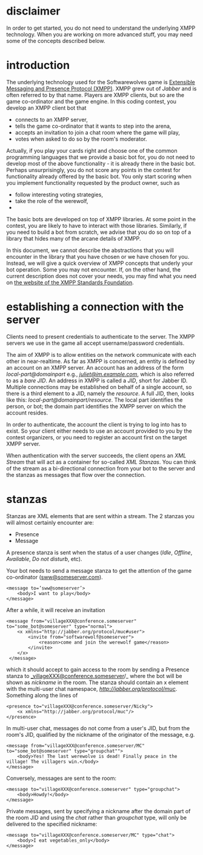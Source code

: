 disclaimer
==========

In order to get started, you do not need to understand the underlying XMPP technology.
When you are working on more advanced stuff, you may need some of the concepts described below.

introduction
=============

The underlying technology used for the Softwarewolves game is [Extensible Messaging and Presence Protocol (XMPP)][1].
XMPP grew out of *Jabber* and is often referred to by that name.
Players are XMPP clients, but so are the game co-ordinator and the game engine.
In this coding contest, you develop an XMPP client bot that
* connects to an XMPP server, 
* tells the game co-ordinator that it wants to step into the arena,
* accepts an invitation to join a chat room where the game will play,
* votes when asked to do so by the room's moderator.

Actually, if you play your cards right and choose one of the common programming languages that we provide a basic bot for, you do not need to develop most of the above functionality - it is already there in the basic bot.
Perhaps unsurprisingly, you do not score any points in the contest for functionality already offered by the basic bot.
You only start scoring when you implement functionality requested by the product owner, such as
* follow interesting voting strategies,
* take the role of the werewolf,
* 

The basic bots are developed on top of XMPP libraries.
At some point in the contest, you are likely to have to interact with those libraries.
Similarly, if you need to build a bot from scratch, we advise that you do so on top of a library that hides many of the arcane details of XMPP.

In this document, we cannot describe the abstractions that you will encounter in the library that you have chosen or we have chosen for you.
Instead, we will give a quick overview of XMPP concepts that underly your bot operation.
Some you may not encounter.
If, on the other hand, the current description does not cover your needs, you may find what you need on [the website of the XMPP Standards Foundation][2].

establishing a connection with the server
=========================================

Clients need to present credentials to authenticate to the server.
The XMPP servers we use in the game all accept username/password credentials.

The aim of XMPP is to allow entities on the network communicate with each other in near-realtime.
As far as XMPP is concerned, an entity is defined by an account on an XMPP server.
An account has an address of the form *local-part@domainpart* e.g., *juliet@im.example.com*, which is also referred to as a *bare JID*.
An address in XMPP is called a *JID*, short for Jabber ID.
Multiple connections may be established on behalf of a single account, so there is a third element to a JID, namely the *resource*.
A full JID, then, looks like this: *local-part@domainpart/resource*.
The local part identifies the person, or bot; the domain part identifies the XMPP server on which the account resides.

In order to authenticate, the account the client is trying to log into has to exist.
So your client either needs to use an account provided to you by the contest organizers, or you need to register an account first on the target XMPP server.

When authentication with the server succeeds, the client opens an *XML Stream* that will act as a container for so-called *XML Stanzas*.
You can think of the stream as a bi-directional connection from your bot to the server and the stanzas as messages that flow over the connection.

stanzas
=======

Stanzas are XML elements that are sent within a stream. 
The 2 stanzas you will almost certainly encounter are:

* Presence
* Message

A presence stanza is sent when the status of a user changes (*Idle*, *Offline*, *Available*, *Do not disturb*, etc).

Your bot needs to send a message stanza to get the attention of the game co-ordinator (sww@someserver.com).

    <message to=’sww@someserver’>
        <body>I want to play</body>
    </message>

After a while, it will receive an invitation

    <message from="villageXXX@conference.someserver" to="some_bot@someserver" type="normal">
        <x xmlns="http://jabber.org/protocol/muc#user">
            <invite from="softwarewolf@someserver">
                <reason>come and join the werewolf game</reason>
            </invite>
        </x>
     </message>
    
which it should accept to gain access to the room by sending a Presence stanza to _villageXXX@conference.someserver/<nickname>_ where the bot will be shown as _nickname_ in the room.
The stanza should contain an x element with the multi-user chat namespace, _http://jabber.org/protocol/muc_.
Something along the lines of

    <presence to="villageXXX@conference.someserver/Nicky">
        <x xmlns="http://jabber.org/protocol/muc"/>
    </presence>

In multi-user chat, messages do not come from a user's JID, but from the room's JID, qualified by the nickname of the originator of the message, e.g.

    <message from="villageXXX@conference.someserver/MC" to="some_bot@someserver" type="groupchat"">
        <body>Yes! The last werewolve is dead! Finally peace in the village! The villagers win.</body>
    </message>
    
Conversely, messages are sent to the room:

    <message to="villageXXX@conference.someserver" type="groupchat">
        <body>Howdy!</body>
    </message>
    
Private messages, sent by specifying a nickname after the domain part of the room JID and using the _chat_ rather than _groupchat_ type, will only be delivered to the specified nickname:

    <message to="villageXXX@conference.someserver/MC" type="chat">
        <body>I eat vegetables_only</body>
    </message>

    

[1]: http://en.wikipedia.org/wiki/XMPP
[2]: http://xmpp.org/xmpp-protocols/
